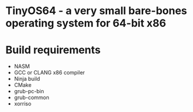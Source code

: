 # TinyOS64 - a very small bare-bones operating system for 64-bit x86

# Build requirements
* NASM
* GCC or CLANG x86 compiler
* Ninja build
* CMake
* grub-pc-bin
* grub-common
* xorriso

